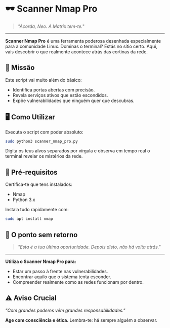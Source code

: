 # 🕶️ Scanner Nmap Pro

> _"Acorda, Neo. A Matrix tem-te._"

---

**Scanner Nmap Pro** é uma ferramenta poderosa desenhada especialmente para a comunidade Linux. Dominas o terminal? Estás no sítio certo. Aqui, vais descobrir o que realmente acontece atrás das cortinas da rede.

## 🎯 Missão

Este script vai muito além do básico:

- Identifica portas abertas com precisão.
- Revela serviços ativos que estão escondidos.
- Expõe vulnerabilidades que ninguém quer que descubras.

## 🖥️ Como Utilizar

Executa o script com poder absoluto:

```bash
sudo python3 scanner_nmap_pro.py
```

Digita os teus alvos separados por vírgula e observa em tempo real o terminal revelar os mistérios da rede.

## 📌 Pré-requisitos

Certifica-te que tens instalados:

- Nmap
- Python 3.x

Instala tudo rapidamente com:

```bash
sudo apt install nmap
```

## 🔴 O ponto sem retorno

> _"Esta é a tua última oportunidade. Depois disto, não há volta atrás."_

---

**Utiliza o Scanner Nmap Pro para:**

- Estar um passo à frente nas vulnerabilidades.
- Encontrar aquilo que o sistema tenta esconder.
- Compreender realmente como as redes funcionam por dentro.

## ⚠️ Aviso Crucial

_"Com grandes poderes vêm grandes responsabilidades."_

**Age com consciência e ética.** Lembra-te: há sempre alguém a observar.

